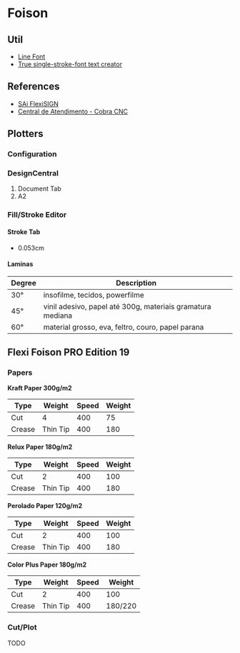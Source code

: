 # Foison

## Util

- [Line Font](https://martenjacobs.github.io/LineFont/linefont.html)
- [True single-stroke-font text creator](https://www.templatemaker.nl/singlelinetext/)

## References

- [SAi FlexiSIGN](/sai_flexisign.md)
- [Central de Atendimento - Cobra CNC](https://cobracnc.octadesk.com/kb)

## Plotters

### Configuration

### DesignCentral

1. Document Tab
2. A2

### Fill/Stroke Editor

#### Stroke Tab

- 0.053cm

#### Laminas

| Degree | Description |
| --- | --- |
| 30° | insofilme, tecidos, powerfilme |
| 45° | vinil adesivo, papel até 300g, materiais gramatura mediana |
| 60° | material grosso, eva, feltro, couro, papel parana |

## Flexi Foison PRO Edition 19

### Papers

**Kraft Paper 300g/m2**

| Type | Weight | Speed | Weight |
| --- | --- | --- | --- |
| Cut | 4 | 400 | 75 |
| Crease | Thin Tip | 400 | 180 |

**Relux Paper 180g/m2**

| Type | Weight | Speed | Weight |
| --- | --- | --- | --- |
| Cut | 2 | 400 | 100 |
| Crease | Thin Tip | 400 | 180 |

**Perolado Paper 120g/m2**

| Type | Weight | Speed | Weight |
| --- | --- | --- | --- |
| Cut | 2 | 400 | 100 |
| Crease | Thin Tip | 400 | 180 |

**Color Plus Paper 180g/m2**

| Type | Weight | Speed | Weight |
| --- | --- | --- | --- |
| Cut | 2 | 400 | 100 |
| Crease | Thin Tip | 400 | 180/220 |

<!-- EVA
Papel cartão
Vinil Adesivo
Power film
Cartolina
Manta magnética
Papel -->

### Cut/Plot

TODO
